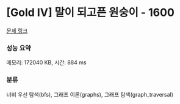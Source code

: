 # [Gold IV] 말이 되고픈 원숭이 - 1600 

[문제 링크](https://www.acmicpc.net/problem/1600) 

### 성능 요약

메모리: 172040 KB, 시간: 884 ms

### 분류

너비 우선 탐색(bfs), 그래프 이론(graphs), 그래프 탐색(graph_traversal)

